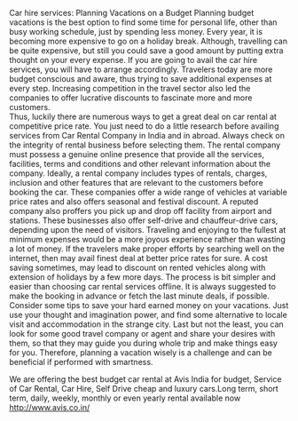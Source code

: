Car hire services: Planning Vacations on a Budget
Planning budget vacations is the best option to find some time for personal life, other than busy working schedule, just by spending less money. Every year, it is becoming more expensive to go on a holiday break. Although, travelling can be quite expensive, but still you could save a good amount by putting extra thought on your every expense. If you are going to avail the car hire services, you will have to arrange accordingly. Travelers today are more budget conscious and aware, thus trying to save additional expenses at every step. Increasing competition in the travel sector also led the companies to offer lucrative discounts to fascinate more and more customers.  
Thus, luckily there are numerous ways to get a great deal on car rental at competitive price rate. You just need to do a little research before availing services from Car Rental Company in India and in abroad. Always check on the integrity of rental business before selecting them. The rental company must possess a genuine online presence that provide all the services, facilities, terms and conditions and other relevant information about the company. Ideally, a rental company includes types of rentals, charges, inclusion and other features that are relevant to the customers before booking the car. These companies offer a wide range of vehicles at variable price rates and also offers seasonal and festival discount. A reputed company also proffers you pick up and drop off facility from airport and stations. These businesses also offer self-drive and chauffeur-drive cars, depending upon the need of visitors. Traveling and enjoying to the fullest at minimum expenses would be a more joyous experience rather than wasting a lot of money. 
If the travelers make proper efforts by searching well on the internet, then may avail finest deal at better price rates for sure. A cost saving sometimes, may lead to discount on rented vehicles along with extension of holidays by a few more days. The process is bit simpler and easier than choosing car rental services offline. It is always suggested to make the booking in advance or fetch the last minute deals, if possible. Consider some tips to save your hard earned money on your vacations. Just use your thought and imagination power, and find some alternative to locale visit and accommodation in the strange city. Last but not the least, you can look for some good travel company or agent and share your desires with them, so that they may guide you during whole trip and make things easy for you. Therefore, planning a vacation wisely is a challenge and can be beneficial if performed with smartness.      

We are offering the best budget car rental at Avis India for budget, Service of Car Rental, Car Hire, Self  Drive cheap and luxury cars.Long term, short term, daily, weekly, monthly or even yearly rental available now http://www.avis.co.in/
